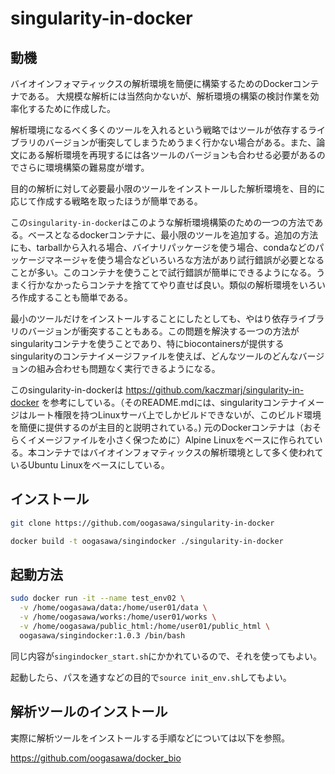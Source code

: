 # singularity-in-docker

## 動機

バイオインフォマティックスの解析環境を簡便に構築するためのDockerコンテナである。
大規模な解析には当然向かないが、解析環境の構築の検討作業を効率化するために作成した。


解析環境になるべく多くのツールを入れるという戦略ではツールが依存するライブラリのバージョンが衝突してしまうためうまく行かない場合がある。また、論文にある解析環境を再現するには各ツールのバージョンも合わせる必要があるのでさらに環境構築の難易度が増す。

目的の解析に対して必要最小限のツールをインストールした解析環境を、目的に応じて作成する戦略を取ったほうが簡単である。

この`singularity-in-docker`はこのような解析環境構築のための一つの方法である。ベースとなるdockerコンテナに、最小限のツールを追加する。追加の方法にも、tarballから入れる場合、バイナリパッケージを使う場合、condaなどのパッケージマネージャを使う場合などいろいろな方法があり試行錯誤が必要となることが多い。このコンテナを使うことで試行錯誤が簡単にできるようになる。うまく行かなかったらコンテナを捨ててやり直せば良い。類似の解析環境をいろいろ作成することも簡単である。


最小のツールだけをインストールすることにしたとしても、やはり依存ライブラリのバージョンが衝突することもある。この問題を解決する一つの方法がsingularityコンテナを使うことであり、特にbiocontainersが提供するsingularityのコンテナイメージファイルを使えば、どんなツールのどんなバージョンの組み合わせも問題なく実行できるようになる。

このsingularity-in-dockerは https://github.com/kaczmarj/singularity-in-docker を参考にしている。（そのREADME.mdには、singularityコンテナイメージはルート権限を持つLinuxサーバ上でしかビルドできないが、このビルド環境を簡便に提供するのが主目的と説明されている。) 元のDockerコンテナは（おそらくイメージファイルを小さく保つために）Alpine Linuxをベースに作られている。本コンテナではバイオインフォマティックスの解析環境として多く使われているUbuntu Linuxをベースにしている。

## インストール

```bash
git clone https://github.com/oogasawa/singularity-in-docker

docker build -t oogasawa/singindocker ./singularity-in-docker
```


## 起動方法


```bash
sudo docker run -it --name test_env02 \
  -v /home/oogasawa/data:/home/user01/data \
  -v /home/oogasawa/works:/home/user01/works \
  -v /home/oogasawa/public_html:/home/user01/public_html \
  oogasawa/singindocker:1.0.3 /bin/bash
```

同じ内容が`singindocker_start.sh`にかかれているので、それを使ってもよい。

起動したら、パスを通すなどの目的で`source init_env.sh`してもよい。


## 解析ツールのインストール


実際に解析ツールをインストールする手順などについては以下を参照。

https://github.com/oogasawa/docker_bio


## 
